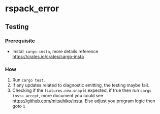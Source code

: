 # rspack_error

## Testing

### Prerequisite
- Install `cargo-insta`, more details reference https://crates.io/crates/cargo-insta

### How
1. Run `cargo test`.
2. If any updates related to diagnostic emitting, the testing maybe fail.
3. Checking if the `fixtures.new.snap` is expected, if true then run `cargo insta accept`, 
   more document you could see https://github.com/mitsuhiko/insta. 
   Else adjust you program logic then goto `1`